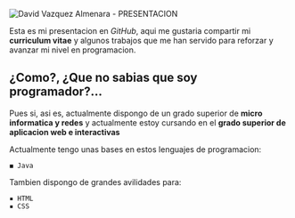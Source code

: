 ![David Vazquez Almenara - PRESENTACION](https://i.imgur.com/28nrnlH.png)

Esta es mi presentacion en *GitHub*, aqui me gustaria compartir mi **curriculum vitae** y algunos trabajos que me han servido para reforzar y avanzar mi nivel en programacion.


## ¿Como?, ¿Que no sabias que soy programador?...

Pues si, asi es, actualmente dispongo de un grado superior de **micro informatica y redes** y actualmente estoy cursando en el **grado superior de aplicacion web e interactivas**

Actualmente tengo unas bases en estos lenguajes de programacion:

```
◼ Java
```

Tambien dispongo de grandes avilidades para:

```
▪ HTML
▪ CSS
```
